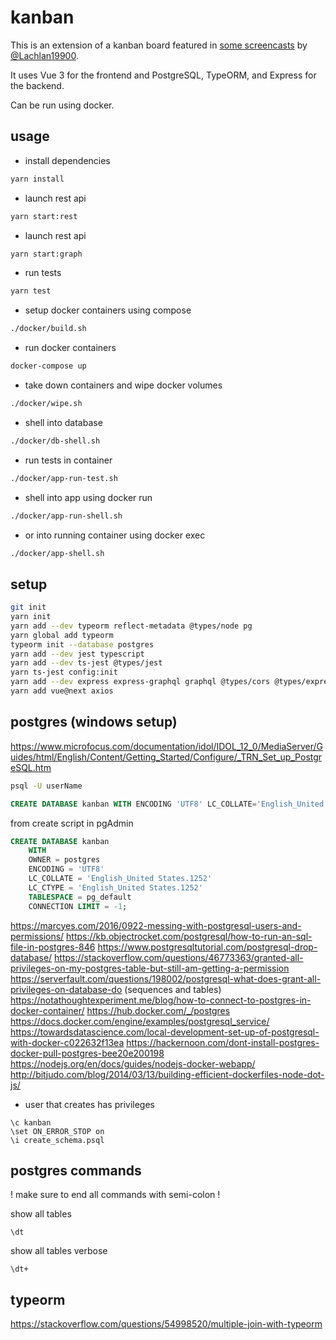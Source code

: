 # kanban

This is an extension of a kanban board featured in [some screencasts](https://vuejs-course.com/screencasts) by [@Lachlan19900](https://twitter.com/Lachlan19900).

It uses Vue 3 for the frontend and PostgreSQL, TypeORM, and Express for the backend.

Can be run using docker.

## usage

- install dependencies

```bash
yarn install
```

- launch rest api

```bash
yarn start:rest
```

- launch rest api

```bash
yarn start:graph
```

- run tests

```bash
yarn test
```

- setup docker containers using compose

```bash
./docker/build.sh
```

- run docker containers

```bash
docker-compose up
```

- take down containers and wipe docker volumes

```bash
./docker/wipe.sh
```

- shell into database

```bash
./docker/db-shell.sh
```

- run tests in container

```bash
./docker/app-run-test.sh
```

- shell into app using docker run

```bash
./docker/app-run-shell.sh
```

- or into running container using docker exec

```bash
./docker/app-shell.sh
```

## setup

```bash
git init
yarn init
yarn add --dev typeorm reflect-metadata @types/node pg
yarn global add typeorm
typeorm init --database postgres
yarn add --dev jest typescript
yarn add --dev ts-jest @types/jest
yarn ts-jest config:init
yarn add --dev express express-graphql graphql @types/cors @types/express @vue/test-utils@next class-validator cors ts-node-dev type-graphql vite vue-jest@next @vue/compiler-sfc
yarn add vue@next axios
```

## postgres (windows setup)

<https://www.microfocus.com/documentation/idol/IDOL_12_0/MediaServer/Guides/html/English/Content/Getting_Started/Configure/_TRN_Set_up_PostgreSQL.htm>

```bash
psql -U userName
```

```sql
CREATE DATABASE kanban WITH ENCODING 'UTF8' LC_COLLATE='English_United States' LC_CTYPE='English_United States';
```

from create script in pgAdmin

```sql
CREATE DATABASE kanban
    WITH
    OWNER = postgres
    ENCODING = 'UTF8'
    LC_COLLATE = 'English_United States.1252'
    LC_CTYPE = 'English_United States.1252'
    TABLESPACE = pg_default
    CONNECTION LIMIT = -1;
```

<https://marcyes.com/2016/0922-messing-with-postgresql-users-and-permissions/>
<https://kb.objectrocket.com/postgresql/how-to-run-an-sql-file-in-postgres-846>
<https://www.postgresqltutorial.com/postgresql-drop-database/>
<https://stackoverflow.com/questions/46773363/granted-all-privileges-on-my-postgres-table-but-still-am-getting-a-permission>
<https://serverfault.com/questions/198002/postgresql-what-does-grant-all-privileges-on-database-do> (sequences and tables)
<https://notathoughtexperiment.me/blog/how-to-connect-to-postgres-in-docker-container/>
<https://hub.docker.com/_/postgres>
<https://docs.docker.com/engine/examples/postgresql_service/>
<https://towardsdatascience.com/local-development-set-up-of-postgresql-with-docker-c022632f13ea>
<https://hackernoon.com/dont-install-postgres-docker-pull-postgres-bee20e200198>
<https://nodejs.org/en/docs/guides/nodejs-docker-webapp/>
<http://bitjudo.com/blog/2014/03/13/building-efficient-dockerfiles-node-dot-js/>

- user that creates has privileges

```psql
\c kanban
\set ON_ERROR_STOP on
\i create_schema.psql
```

## postgres commands

! make sure to end all commands with semi-colon !

show all tables

```postgresql
\dt
```

show all tables verbose

```postgresql
\dt+
```

## typeorm

<https://stackoverflow.com/questions/54998520/multiple-join-with-typeorm>
